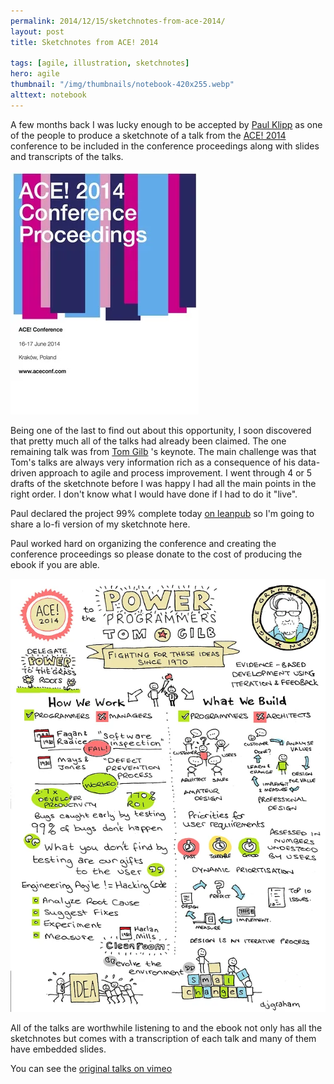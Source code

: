 ```yaml
---
permalink: 2014/12/15/sketchnotes-from-ace-2014/
layout: post
title: Sketchnotes from ACE! 2014

tags: [agile, illustration, sketchnotes]
hero: agile
thumbnail: "/img/thumbnails/notebook-420x255.webp"
alttext: notebook
---
```


A few months back I was lucky enough to be accepted by <a href="https://twitter.com/paulklipp">Paul Klipp</a>
as one of the people to produce a sketchnote of a talk from the <a href="http://aceconf.com">ACE! 2014</a>  
conference to be included in the conference proceedings along with slides and
transcripts of the talks.

![ACE 2014](/img/posts/sketchnotes-from-ace-2014/ace-2014-large.webp)

Being one of the last to find out about this opportunity, I soon discovered that
pretty much all of the talks had already been claimed. The one remaining talk
was from [Tom Gilb](http://www.gilb.com) 's keynote. The main challenge was
that Tom's talks are always very information rich as a consequence of his
data-driven approach to agile and process improvement. I went through 4 or
5 drafts of the sketchnote before I was happy I had all the main points in
the right order. I don't know what I would have done if I had to do it "live".

Paul declared the project 99% complete today [on leanpub](https://leanpub.com/ACE2014)
so I'm going to share a lo-fi version of my sketchnote here.

Paul worked hard on organizing the conference and creating the conference
proceedings so please donate to the cost of producing the ebook if you are able.

<img src="/img/posts/sketchnotes-from-ace-2014/gilb.webp" class="u-max-full-width" alt="ACE 2014 - Tom Gilb" />

All of the talks are worthwhile listening to and the ebook not only has
all the sketchnotes but comes with a transcription of each talk and many
of them have embedded slides.

You can see the [original talks on vimeo](http://vimeo.com/agilece)
